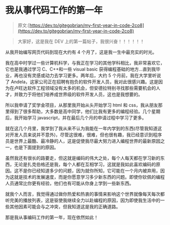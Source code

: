 # 我从事代码工作的第一年

> 原文:[https://dev.to/gitegobrian/my-first-year-in-code-2co8](https://dev.to/gitegobrian/my-first-year-in-code-2co8)

> 大家好，这是我在 DEV 上的第一篇帖子，我很兴奋！！！！！！

从我开始编写网页代码到现在大约有 4 个月了，这是我一生中最充实的时光。

我在高中时学过一些计算机科学，与我正在学习的其他学科相比，我非常喜欢它，它也是我通过学习 C、C++和一些 visual basic 获得编程基础的地方...直到我毕业，再也没有灵感或动力去学习更多。两年后，大约 5 个月前，我在大学里听说了 Andela，这家公司正在招聘有抱负的软件开发人员，我对此很感兴趣。这是因为在卢旺达软件工程领域没有太多的机会，但安德拉特别寻找那些需要机会的人才，并致力于将他们培养成世界级的软件开发人员，这也是我想要的。

所以我申请了奖学金项目，从那里我开始从头开始学习 html 和 css，我从朋友那里得到了很多帮助，大多数是高中同学，他们比我有更多的编程经验。几个星期后，我开始学习 javascript，并在最后几个月的申请过程中学习了更多。

就在这几个月里，我学到了我从来不认为我能在一年内学到的东西(尽管我知道这对开发人员来说并不意外)，尽管这很难，很难，但也很有趣，我已经意识到程序员是世界上最酷、最冷静的人，这是促使我尽最大努力进入编程世界的最新原因之一，也是下面提到的原因。

虽然我还有很长的路要走，但这就是编码的伟大之处，每个人每天都在学习新的东西，无论是扎克伯格还是我，每个人都在互相学习，这就是我如此喜欢编码的原因。这不是你已经知道多少的问题，因为就你所知，它可能在一个月内被弃用，因为这就是技术的发展速度，而是你愿意学习多少新东西的问题。即使你钦佩的编程人员通常比你更有经验，他们也有可能从你身上学到一些新东西。

就我个人而言，我觉得通过做你热爱和热衷的事情来影响这个世界就像每天每次都听完美的播放列表，这是驱使我继续全力以赴编程的原因，因为即使我生活中的一些其他因素可能会与之冲突，但我知道这是我的正确道路。

那是我从事编码工作的第一年，现在依然如此！